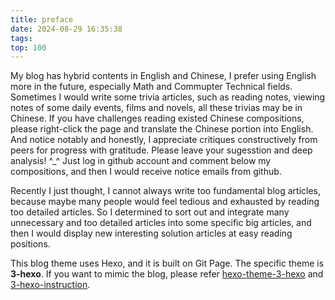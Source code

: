 ```yaml
---
title: preface
date: 2024-08-29 16:35:38
tags:
top: 100
---
```


My blog has hybrid contents in English and Chinese, I prefer using English more in the future, especially Math and Commupter Technical fields. Sometimes I would write some trivia articles, such as reading notes, viewing notes of some daily events, films and novels, all these trivias may be in Chinese. If you have challenges reading existed Chinese compositions, please right-click the page and translate the Chinese portion into English. And notice notably and honestly, I appreciate critiques constructively from peers for progress with gratitude. Please leave your sugesstion and deep analysis! ^_^ Just log in github account and comment below my compositions, and then I would receive notice emails from github.

Recently I just thought, I cannot always write too fundamental blog articles, because maybe many people would feel tedious and exhausted by reading too detailed articles. So I determined to sort out and integrate many unnecessary and too detailed articles into some specific big articles, and then I would display new interesting solution articles at easy reading positions.

This blog theme uses Hexo, and it is built on Git Page. The specific theme is **3-hexo**. If you want to mimic the blog, please refer [hexo-theme-3-hexo](https://github.com/yelog/hexo-theme-3-hexo) and [3-hexo-instruction](https://yelog.org/2017/03/23/3-hexo-instruction/).
